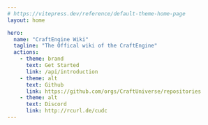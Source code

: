```yaml
---
# https://vitepress.dev/reference/default-theme-home-page
layout: home

hero:
  name: "CraftEngine Wiki"
  tagline: "The Offical wiki of the CraftEngine"
  actions:
    - theme: brand
      text: Get Started
      link: /api/introduction
    - theme: alt
      text: Github
      link: https://github.com/orgs/CraftUniverse/repositories
    - theme: alt
      text: Discord
      link: http://rcurl.de/cudc
---
```

